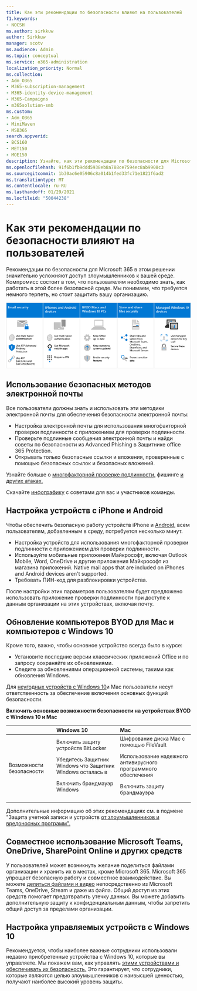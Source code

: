 ```yaml
---
title: Как эти рекомендации по безопасности влияют на пользователей
f1.keywords:
- NOCSH
ms.author: sirkkuw
author: Sirkkuw
manager: scotv
ms.audience: Admin
ms.topic: conceptual
ms.service: o365-administration
localization_priority: Normal
ms.collection:
- Adm_O365
- M365-subscription-management
- M365-identity-device-management
- M365-Campaigns
- m365solution-smb
ms.custom:
- Adm_O365
- MiniMaven
- MSB365
search.appverid:
- BCS160
- MET150
- MOE150
description: Узнайте, как эти рекомендации по безопасности для Microsoft 365 бизнес премиум влияют на пользователей и защищают ваши данные.
ms.openlocfilehash: 91f6b1fb9ddd5938eb8a788ce7594ec8ab9908c3
ms.sourcegitcommit: 1b30ac6e05906c8a014b1fed33fc71e1821f6ad2
ms.translationtype: MT
ms.contentlocale: ru-RU
ms.lasthandoff: 01/29/2021
ms.locfileid: "50044238"
---
```

# <a name="how-these-security-recommendations-affect-your-users"></a>Как эти рекомендации по безопасности влияют на пользователей

Рекомендации по безопасности для Microsoft 365 в этом решении значительно усложняют доступ злоумышленников к вашей среде. Компромисс состоит в том, что пользователям необходимо знать, как работать в этой более безопасной среде. Мы понимаем, что требуется немного терпеть, но стоит защитить вашу организацию.

![Иллюстрация, которая суммирует ключевые точки, приведенные ниже, для iPhone, устройств с Android, Mac, Windows 10, общего доступа и ключевых сотрудников](../media/M365-democracy-Users_900px.png)

## <a name="use-secure-email-practices"></a>Использование безопасных методов электронной почты

Все пользователи должны знать и использовать эти методики электронной почты для обеспечения безопасности электронной почты:

- Настройка электронной почты для использования многофакторной проверки подлинности с приложением для проверки подлинности.
- Проверьте подлинные сообщения электронной почты и найди советы по безопасности из Advanced Phishing в Защитнике office 365 Protection.
- Открывать только безопасные ссылки и вложения, проверенные с помощью безопасных ссылок и безопасных вложений.

Узнайте больше о [многофакторной проверке подлинности,](m365-campaigns-multifactor-authenication.md) фишинге [и других атаках.](m365-campaigns-phishing-and-attacks.md)

Скачайте [инфографику](m365-campaigns-protect-campaign-infographic.md) с советами для вас и участников команды.

## <a name="set-up-iphones-and-android-devices"></a>Настройка устройств с iPhone и Android

Чтобы обеспечить безопасную работу устройств iPhone и [Android,](../business/set-up-mobile-devices.md?toc=%2Fmicrosoft-365%2Fcampaigns%2Ftoc.json) всем пользователям, добавленным в среду, потребуется несколько минут.

- Настройка устройств для использования многофакторной проверки подлинности с приложением для проверки подлинности.
- Используйте мобильные приложения Майкрософт, включая Outlook Mobile, Word, OneDrive и другие приложения Майкрософт из магазина приложений. Native mail apps that are included on iPhones and Android devices aren't supported. 
- Требовать ПИН-код для разблокировки устройства.

После настройки этих параметров пользователям будет предложено использовать приложение проверки подлинности при доступе к данным организации на этих устройствах, включая почту.

## <a name="keep-byod-macs-and-windows-10-pcs-fresh"></a>Обновление компьютеров BYOD для Mac и компьютеров с Windows 10

Кроме того, важно, чтобы основное устройство всегда было в курсе:

- Установите последние версии классических приложений Office и по запросу оохраняйте их обновлениями.
- Следите за обновлениями операционной системы, такими как обновления Windows.

Для [неугодных устройств с Windows 10](m365-campaigns-protect-pcs-macs.md)и Mac пользователи несут ответственность за обеспечение включения основных функций безопасности.

**Включить основные возможности безопасности на устройствах BYOD с Windows 10 и Mac**

| |**Windows 10**|**Mac**|
|:-----|:-----|:------|
|Возможности безопасности|Включить защиту устройств BitLocker<p><p> Убедитесь Защитник Windows что Защитник Windows осталась в <p>Включить брандмауэр Windows| Шифрование диска Mac с помощью FileVault <p><p>Использование надежного антивирусного программного обеспечения <p>Включить защиту брандмауэра|

Дополнительные информацию об этих рекомендациях см. в подмене "Защита учетной записи и устройств [от злоумышленников и вредоносных программ".](https://support.office.com/article/Protect-your-account-and-devices-from-hackers-and-malware-066d6216-a56b-4f90-9af3-b3a1e9a327d6#ID0EAABAAA=Windows_10)

## <a name="collaborate-using-microsoft-teams-onedrive-sharepoint-online-and-other-tools"></a>Совместное использование Microsoft Teams, OneDrive, SharePoint Online и других средств

У пользователей может возникнуть желание поделиться файлами организации и хранить их в местах, кроме Microsoft 365. Microsoft 365 упрощает безопасную работу и совместное взаимодействие. Вы можете [делиться файлами и видео](share-files-and-videos.md) непосредственно из Microsoft Teams, OneDrive, Stream и даже из файла. Общий доступ из этих средств помогает предотвратить утечку данных. Вы можете добавить дополнительную защиту к конфиденциальным данным, чтобы запретить общий доступ за пределами организации.

## <a name="set-up-managed-windows-10-devices"></a>Настройка управляемых устройств с Windows 10

Рекомендуется, чтобы наиболее важные сотрудники использовали недавно приобретенные устройства с Windows 10, которые вы управляете. Мы покажем вам, как управлять [этими устройствами и обеспечивать их безопасность.](../business/set-up-windows-devices.md?toc=/microsoft-365/campaigns/toc.json) Это гарантирует, что сотрудники, которые являются целью злоумышленников с наивысшей ценностью, получают наиболее высокий уровень защиты.
